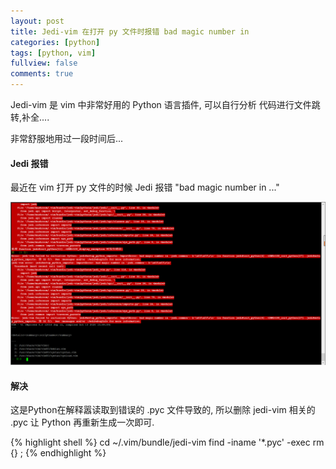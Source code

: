 ```yaml
---
layout: post
title: Jedi-vim 在打开 py 文件时报错 bad magic number in
categories: [python]
tags: [python, vim]
fullview: false
comments: true
---
```


Jedi-vim 是 vim 中非常好用的 Python 语言插件, 可以自行分析 代码进行文件跳转,补全....

非常舒服地用过一段时间后...

#### Jedi 报错

最近在 vim 打开 py 文件的时候 Jedi 报错 "bad magic number in ..."

![jedi-vim error](/assets/image/jedi-vim.png)

#### 解决

这是Python在解释嚣读取到错误的 .pyc 文件导致的, 所以删除 jedi-vim 相关的 .pyc 让 Python 再重新生成一次即可.

{% highlight shell %}
cd ~/.vim/bundle/jedi-vim
find -iname '*.pyc' -exec rm {} ;
{% endhighlight %}
